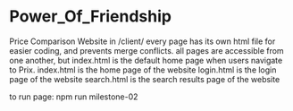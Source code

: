 # Power_Of_Friendship
Price Comparison Website
in /client/
  every page has its own html file for easier coding, and prevents merge conflicts.
  all pages are accessible from one another, but index.html is the default home page when users navigate to Prix.
  index.html is the home page of the website
  login.html is the login page of the website
  search.html is the search results page of the website

to run page:
npm run milestone-02